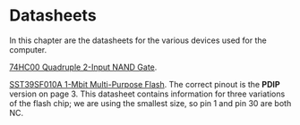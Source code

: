 # Datasheets

In this chapter are the datasheets for the various devices used for the computer.

[74HC00 Quadruple 2-Input NAND Gate](https://www.ti.com/lit/ds/symlink/sn74hc00.pdf).

[SST39SF010A 1-Mbit Multi-Purpose Flash](https://ww1.microchip.com/downloads/aemDocuments/documents/MPD/ProductDocuments/DataSheets/SST39SF010A-SST39SF020A-SST39SF040-Data-Sheet-DS20005022.pdf).
The correct pinout is the **PDIP** version on page 3.
This datasheet contains information for three variations of the flash chip;
we are using the smallest size, so pin 1 and pin 30 are both NC.